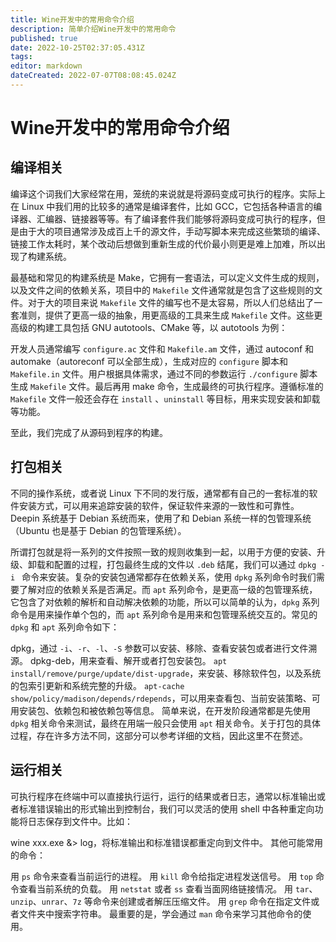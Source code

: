 ```yaml
---
title: Wine开发中的常用命令介绍
description: 简单介绍Wine开发中的常用命令
published: true
date: 2022-10-25T02:37:05.431Z
tags: 
editor: markdown
dateCreated: 2022-07-07T08:08:45.024Z
---
```


# Wine开发中的常用命令介绍
## 编译相关
编译这个词我们大家经常在用，笼统的来说就是将源码变成可执行的程序。实际上在 Linux 中我们用的比较多的通常是编译套件，比如 GCC，它包括各种语言的编译器、汇编器、链接器等等。有了编译套件我们能够将源码变成可执行的程序，但是由于大的项目通常涉及成百上千的源文件，手动写脚本来完成这些繁琐的编译、链接工作太耗时，某个改动后想做到重新生成的代价最小则更是难上加难，所以出现了构建系统。

最基础和常见的构建系统是 Make，它拥有一套语法，可以定义文件生成的规则，以及文件之间的依赖关系，项目中的 `Makefile` 文件通常就是包含了这些规则的文件。对于大的项目来说 `Makefile` 文件的编写也不是太容易，所以人们总结出了一套准则，提供了更高一级的抽象，用更高级的工具来生成 `Makefile` 文件。这些更高级的构建工具包括 GNU autotools、CMake 等，以 autotools 为例：

开发人员通常编写 `configure.ac` 文件和 `Makefile.am` 文件，通过 autoconf 和 automake（autoreconf 可以全部生成），生成对应的 `configure` 脚本和 `Makefile.in` 文件。用户根据具体需求，通过不同的参数运行 `./configure` 脚本生成 `Makefile` 文件。最后再用 make 命令，生成最终的可执行程序。遵循标准的 `Makefile` 文件一般还会存在 `install` 、`uninstall` 等目标，用来实现安装和卸载等功能。

至此，我们完成了从源码到程序的构建。
## 打包相关
不同的操作系统，或者说 Linux 下不同的发行版，通常都有自己的一套标准的软件安装方式，可以用来追踪安装的软件，保证软件来源的一致性和可靠性。Deepin 系统基于 Debian 系统而来，使用了和 Debian 系统一样的包管理系统（Ubuntu 也是基于 Debian 的包管理系统）。

所谓打包就是将一系列的文件按照一致的规则收集到一起，以用于方便的安装、升级、卸载和配置的过程，打包最终生成的文件以 `.deb` 结尾，我们可以通过 `dpkg -i ` 命令来安装。复杂的安装包通常都存在依赖关系，使用 `dpkg` 系列命令时我们需要了解对应的依赖关系是否满足。而 `apt` 系列命令，是更高一级的包管理系统，它包含了对依赖的解析和自动解决依赖的功能，所以可以简单的认为，`dpkg` 系列命令是用来操作单个包的，而 `apt` 系列命令是用来和包管理系统交互的。常见的 `dpkg` 和 `apt` 系列命令如下：

dpkg，通过 `-i`、`-r`、`-l`、`-S` 参数可以安装、移除、查看安装包或者进行文件溯源。
dpkg-deb，用来查看、解开或者打包安装包。
`apt install/remove/purge/update/dist-upgrade`，来安装、移除软件包，以及系统的包索引更新和系统完整的升级。
`apt-cache show/policy/madison/depends/rdepends`，可以用来查看包、当前安装策略、可用安装包、依赖包和被依赖包等信息。
简单来说，在开发阶段通常都是先使用 `dpkg` 相关命令来测试，最终在用端一般只会使用 `apt` 相关命令。关于打包的具体过程，存在许多方法不同，这部分可以参考详细的文档，因此这里不在赘述。
## 运行相关
可执行程序在终端中可以直接执行运行，运行的结果或者日志，通常以标准输出或者标准错误输出的形式输出到控制台，我们可以灵活的使用 shell 中各种重定向功能将日志保存到文件中。比如：

wine xxx.exe &> log，将标准输出和标准错误都重定向到文件中。
其他可能常用的命令：

用 `ps` 命令来查看当前运行的进程。
用 `kill` 命令给指定进程发送信号。
用 `top` 命令查看当前系统的负载。
用 `netstat` 或者 `ss` 查看当面网络链接情况。
用 `tar`、`unzip`、`unrar`、`7z` 等命令来创建或者解压压缩文件。
用 `grep` 命令在指定文件或者文件夹中搜索字符串。
最重要的是，学会通过 `man` 命令来学习其他命令的使用。